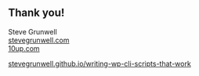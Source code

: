 ## Thank you!

Steve Grunwell<br>
[stevegrunwell.com](https://stevegrunwell.com)<br>
[10up.com](http://10up.com)

[stevegrunwell.github.io/writing-wp-cli-scripts-that-work](http://stevegrunwell.github.io/writing-wp-cli-scripts-that-work) <!-- .element: class="slides-link" -->